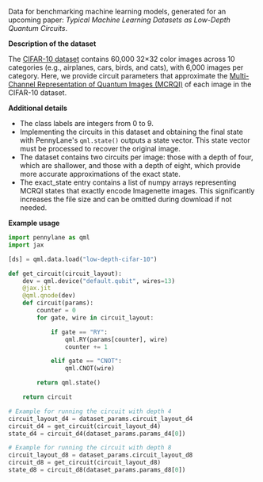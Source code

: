 Data for benchmarking machine learning models, generated for an upcoming paper: *Typical Machine Learning Datasets as Low-Depth Quantum Circuits*.

**Description of the dataset**

The [CIFAR-10 dataset](https://www.cs.toronto.edu/~kriz/learning-features-2009-TR.pdf) contains 60,000 32×32 color images across 10 categories (e.g., airplanes, cars, birds, and cats), with 6,000 images per category. Here, we provide circuit parameters that approximate the [Multi-Channel Representation of Quantum Images (MCRQI)](https://ieeexplore.ieee.org/document/6051718) of each image in the CIFAR-10 dataset.

**Additional details**

- The class labels are integers from 0 to 9.
- Implementing the circuits in this dataset and obtaining the final state with PennyLane's `qml.state()` outputs a state vector. This state vector must be processed to recover the original image.
- The dataset contains two circuits per image: those with a depth of four, which are shallower, and those with a depth of eight, which provide more accurate approximations of the exact state.
- The exact_state entry contains a list of numpy arrays representing MCRQI states that exactly encode Imagenette images. This significantly increases the file size and can be omitted during download if not needed.

**Example usage**

```python
import pennylane as qml
import jax

[ds] = qml.data.load("low-depth-cifar-10")

def get_circuit(circuit_layout):
    dev = qml.device("default.qubit", wires=13)
    @jax.jit
    @qml.qnode(dev)
    def circuit(params):
        counter = 0
        for gate, wire in circuit_layout:

            if gate == "RY":
                qml.RY(params[counter], wire)
                counter += 1

            elif gate == "CNOT":
                qml.CNOT(wire)

        return qml.state()

    return circuit

# Example for running the circuit with depth 4
circuit_layout_d4 = dataset_params.circuit_layout_d4
circuit_d4 = get_circuit(circuit_layout_d4)
state_d4 = circuit_d4(dataset_params.params_d4[0])

# Example for running the circuit with depth 8
circuit_layout_d8 = dataset_params.circuit_layout_d8
circuit_d8 = get_circuit(circuit_layout_d8)
state_d8 = circuit_d8(dataset_params.params_d8[0])
```
